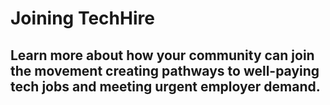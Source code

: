 # Joining TechHire

## Learn more about how your community can join the movement creating pathways to well-paying tech jobs and meeting urgent employer demand.
